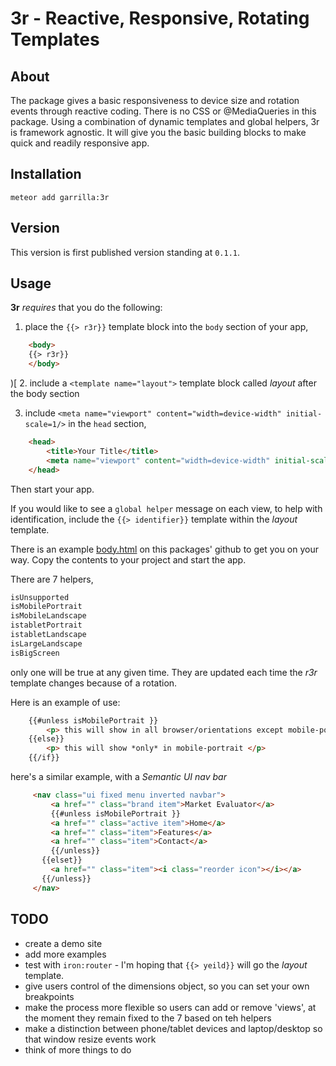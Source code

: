 3r - Reactive, Responsive, Rotating Templates
===========================================

About
-----

The package gives a basic responsiveness to device size and rotation events through reactive coding. There is no CSS or @MediaQueries in this package. Using a combination of dynamic templates and global helpers, 3r is framework agnostic. It will give you the basic building blocks to make quick and readily responsive app.

Installation
------------

    meteor add garrilla:3r

Version
-------

This version is first published version standing at `0.1.1`.

Usage
-----

**3r** _requires_ that you do the following:

1. place the `{{> r3r}}` template block into the `body` section of your app,
````html
    <body>
    {{> r3r}}
    </body>
````
)[
2. include a `<template name="layout">` template block called _layout_ after the body section

3. include  `<meta name="viewport" content="width=device-width" initial-scale=1/>` in the `head` section,
````html
    <head>
        <title>Your Title</title>
        <meta name="viewport" content="width=device-width" initial-scale=1/>
    </head>
````

Then start your app.

If you would like to see a `global helper` message on each view, to help with identification, include the `{{> identifier}}` template within the _layout_ template.

There is an example [body.html](https://github.com/garrilla/garrilla-3r/blob/master/body.html) on this packages' github to get you on your way. Copy the contents to your project and start the app.


There are 7 helpers,
````html
isUnsupported
isMobilePortrait
isMobileLandscape
istabletPortrait
istabletLandscape
isLargeLandscape
isBigScreen
````
only one will be true at any given time. They are updated each time the _r3r_ template changes because of a rotation.

Here is an example of use:
````html
    {{#unless isMobilePortrait }}
        <p> this will show in all browser/orientations except mobile-portrait </p>
    {{else}}
        <p> this will show *only* in mobile-portrait </p>
    {{/if}}
````

here's a similar example, with a _Semantic UI nav bar_
````html
     <nav class="ui fixed menu inverted navbar">
         <a href="" class="brand item">Market Evaluator</a>
         {{#unless isMobilePortrait }}
         <a href="" class="active item">Home</a>
         <a href="" class="item">Features</a>
         <a href="" class="item">Contact</a>
         {{/unless}}
       {{elset}}
         <a href="" class="item"><i class="reorder icon"></i></a>
       {{/unless}}
     </nav>
````

TODO
----
  - create a demo site
  - add more examples
  - test with `iron:router` - I'm hoping that `{{> yeild}}` will go the _layout_ template.
  - give users control of the dimensions object, so you can set your own breakpoints
  - make the process more flexible so users can add or remove 'views', at the moment they remain fixed to the 7 based on teh helpers
  - make a distinction between phone/tablet devices and laptop/desktop so that window resize events work
  - think of more things to do